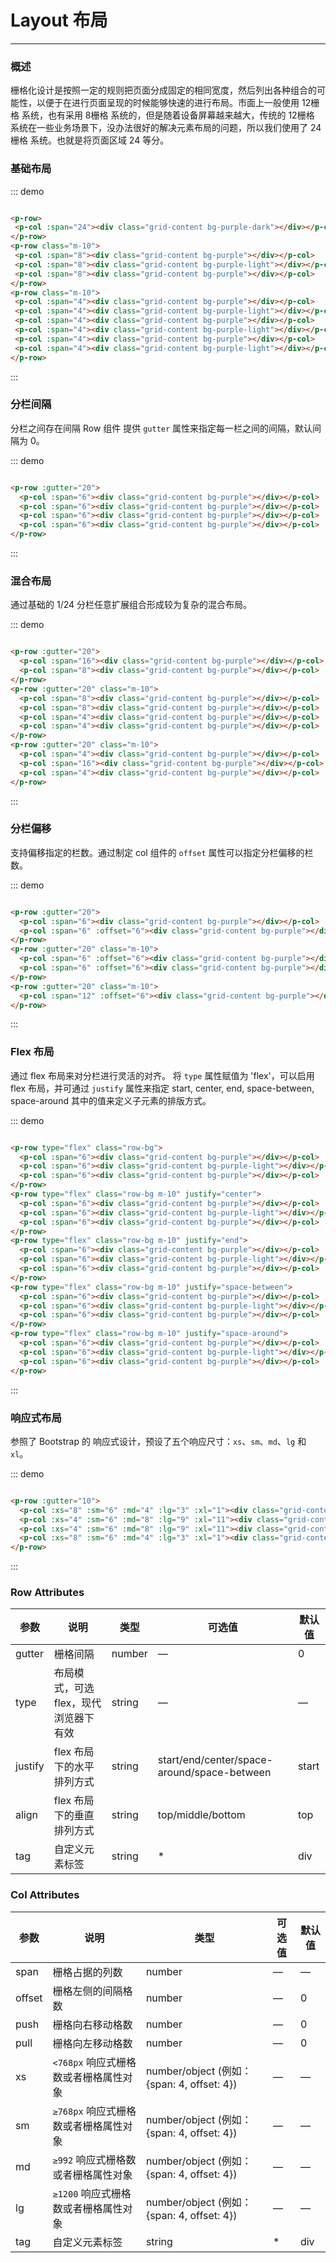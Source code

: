 # Layout 布局
----
### 概述
栅格化设计是按照一定的规则把页面分成固定的相同宽度，然后列出各种组合的可能性，以便于在进行页面呈现的时候能够快速的进行布局。市面上一般使用 12栅格 系统，也有采用 8栅格 系统的，但是随着设备屏幕越来越大，传统的 12栅格 系统在一些业务场景下，没办法很好的解决元素布局的问题，所以我们使用了 24栅格 系统。也就是将页面区域 24 等分。
### 基础布局
<div class="demo-block">
 <p-row>
   <p-col :span="24"><div class="grid-content bg-purple-dark"></div></p-col>
 </p-row>
 <p-row class="m-10">
   <p-col :span="8"><div class="grid-content bg-purple"></div></p-col>
   <p-col :span="8"><div class="grid-content bg-purple-light"></div></p-col>
   <p-col :span="8"><div class="grid-content bg-purple"></div></p-col>
 </p-row>
 <p-row class="m-10">
   <p-col :span="4"><div class="grid-content bg-purple"></div></p-col>
   <p-col :span="4"><div class="grid-content bg-purple-light"></div></p-col>
   <p-col :span="4"><div class="grid-content bg-purple"></div></p-col>
   <p-col :span="4"><div class="grid-content bg-purple-light"></div></p-col>
   <p-col :span="4"><div class="grid-content bg-purple"></div></p-col>
   <p-col :span="4"><div class="grid-content bg-purple-light"></div></p-col>
 </p-row>
</div>

::: demo
```html

<p-row>
 <p-col :span="24"><div class="grid-content bg-purple-dark"></div></p-col>
</p-row>
<p-row class="m-10">
 <p-col :span="8"><div class="grid-content bg-purple"></div></p-col>
 <p-col :span="8"><div class="grid-content bg-purple-light"></div></p-col>
 <p-col :span="8"><div class="grid-content bg-purple"></div></p-col>
</p-row>
<p-row class="m-10">
 <p-col :span="4"><div class="grid-content bg-purple"></div></p-col>
 <p-col :span="4"><div class="grid-content bg-purple-light"></div></p-col>
 <p-col :span="4"><div class="grid-content bg-purple"></div></p-col>
 <p-col :span="4"><div class="grid-content bg-purple-light"></div></p-col>
 <p-col :span="4"><div class="grid-content bg-purple"></div></p-col>
 <p-col :span="4"><div class="grid-content bg-purple-light"></div></p-col>
</p-row>

```
:::

### 分栏间隔

分栏之间存在间隔
Row 组件 提供 ```gutter``` 属性来指定每一栏之间的间隔，默认间隔为 0。

<div class="demo-block">
  <p-row :gutter="20">
    <p-col :span="6"><div class="grid-content bg-purple"></div></p-col>
    <p-col :span="6"><div class="grid-content bg-purple"></div></p-col>
    <p-col :span="6"><div class="grid-content bg-purple"></div></p-col>
    <p-col :span="6"><div class="grid-content bg-purple"></div></p-col>
  </p-row>
</div>

::: demo

```html

<p-row :gutter="20">
  <p-col :span="6"><div class="grid-content bg-purple"></div></p-col>
  <p-col :span="6"><div class="grid-content bg-purple"></div></p-col>
  <p-col :span="6"><div class="grid-content bg-purple"></div></p-col>
  <p-col :span="6"><div class="grid-content bg-purple"></div></p-col>
</p-row>

```

:::

### 混合布局

通过基础的 1/24 分栏任意扩展组合形成较为复杂的混合布局。

<div class="demo-block">
  <p-row :gutter="20">
    <p-col :span="16"><div class="grid-content bg-purple"></div></p-col>
    <p-col :span="8"><div class="grid-content bg-purple"></div></p-col>
  </p-row>
  <p-row :gutter="20" class="m-10">
    <p-col :span="8"><div class="grid-content bg-purple"></div></p-col>
    <p-col :span="8"><div class="grid-content bg-purple"></div></p-col>
    <p-col :span="4"><div class="grid-content bg-purple"></div></p-col>
    <p-col :span="4"><div class="grid-content bg-purple"></div></p-col>
  </p-row>
  <p-row :gutter="20" class="m-10">
    <p-col :span="4"><div class="grid-content bg-purple"></div></p-col>
    <p-col :span="16"><div class="grid-content bg-purple"></div></p-col>
    <p-col :span="4"><div class="grid-content bg-purple"></div></p-col>
  </p-row>
</div>

::: demo

```html

<p-row :gutter="20">
  <p-col :span="16"><div class="grid-content bg-purple"></div></p-col>
  <p-col :span="8"><div class="grid-content bg-purple"></div></p-col>
</p-row>
<p-row :gutter="20" class="m-10">
  <p-col :span="8"><div class="grid-content bg-purple"></div></p-col>
  <p-col :span="8"><div class="grid-content bg-purple"></div></p-col>
  <p-col :span="4"><div class="grid-content bg-purple"></div></p-col>
  <p-col :span="4"><div class="grid-content bg-purple"></div></p-col>
</p-row>
<p-row :gutter="20" class="m-10">
  <p-col :span="4"><div class="grid-content bg-purple"></div></p-col>
  <p-col :span="16"><div class="grid-content bg-purple"></div></p-col>
  <p-col :span="4"><div class="grid-content bg-purple"></div></p-col>
</p-row>

```

:::

### 分栏偏移

支持偏移指定的栏数。通过制定 col 组件的 ```offset``` 属性可以指定分栏偏移的栏数。

<div class="demo-block">
  <p-row :gutter="20">
    <p-col :span="6"><div class="grid-content bg-purple"></div></p-col>
    <p-col :span="6" :offset="6"><div class="grid-content bg-purple"></div></p-col>
  </p-row>
  <p-row :gutter="20" class="m-10">
    <p-col :span="6" :offset="6"><div class="grid-content bg-purple"></div></p-col>
    <p-col :span="6" :offset="6"><div class="grid-content bg-purple"></div></p-col>
  </p-row>
  <p-row :gutter="20" class="m-10">
    <p-col :span="12" :offset="6"><div class="grid-content bg-purple"></div></p-col>
  </p-row>
</div>

::: demo

```html

<p-row :gutter="20">
  <p-col :span="6"><div class="grid-content bg-purple"></div></p-col>
  <p-col :span="6" :offset="6"><div class="grid-content bg-purple"></div></p-col>
</p-row>
<p-row :gutter="20" class="m-10">
  <p-col :span="6" :offset="6"><div class="grid-content bg-purple"></div></p-col>
  <p-col :span="6" :offset="6"><div class="grid-content bg-purple"></div></p-col>
</p-row>
<p-row :gutter="20" class="m-10">
  <p-col :span="12" :offset="6"><div class="grid-content bg-purple"></div></p-col>
</p-row>

```

:::

### Flex 布局

通过 flex 布局来对分栏进行灵活的对齐。
将 ```type``` 属性赋值为 'flex'，可以启用 flex 布局，并可通过 ```justify``` 属性来指定 start, center, end, space-between, space-around 其中的值来定义子元素的排版方式。
<div class="demo-block">
  <p-row type="flex" class="row-bg">
    <p-col :span="6"><div class="grid-content bg-purple"></div></p-col>
    <p-col :span="6"><div class="grid-content bg-purple-light"></div></p-col>
    <p-col :span="6"><div class="grid-content bg-purple"></div></p-col>
  </p-row>
  <p-row type="flex" class="row-bg m-10" justify="center">
    <p-col :span="6"><div class="grid-content bg-purple"></div></p-col>
    <p-col :span="6"><div class="grid-content bg-purple-light"></div></p-col>
    <p-col :span="6"><div class="grid-content bg-purple"></div></p-col>
  </p-row>
  <p-row type="flex" class="row-bg m-10" justify="end">
    <p-col :span="6"><div class="grid-content bg-purple"></div></p-col>
    <p-col :span="6"><div class="grid-content bg-purple-light"></div></p-col>
    <p-col :span="6"><div class="grid-content bg-purple"></div></p-col>
  </p-row>
  <p-row type="flex" class="row-bg m-10" justify="space-between">
    <p-col :span="6"><div class="grid-content bg-purple"></div></p-col>
    <p-col :span="6"><div class="grid-content bg-purple-light"></div></p-col>
    <p-col :span="6"><div class="grid-content bg-purple"></div></p-col>
  </p-row>
  <p-row type="flex" class="row-bg m-10" justify="space-around">
    <p-col :span="6"><div class="grid-content bg-purple"></div></p-col>
    <p-col :span="6"><div class="grid-content bg-purple-light"></div></p-col>
    <p-col :span="6"><div class="grid-content bg-purple"></div></p-col>
  </p-row>
</div>

::: demo

```html

<p-row type="flex" class="row-bg">
  <p-col :span="6"><div class="grid-content bg-purple"></div></p-col>
  <p-col :span="6"><div class="grid-content bg-purple-light"></div></p-col>
  <p-col :span="6"><div class="grid-content bg-purple"></div></p-col>
</p-row>
<p-row type="flex" class="row-bg m-10" justify="center">
  <p-col :span="6"><div class="grid-content bg-purple"></div></p-col>
  <p-col :span="6"><div class="grid-content bg-purple-light"></div></p-col>
  <p-col :span="6"><div class="grid-content bg-purple"></div></p-col>
</p-row>
<p-row type="flex" class="row-bg m-10" justify="end">
  <p-col :span="6"><div class="grid-content bg-purple"></div></p-col>
  <p-col :span="6"><div class="grid-content bg-purple-light"></div></p-col>
  <p-col :span="6"><div class="grid-content bg-purple"></div></p-col>
</p-row>
<p-row type="flex" class="row-bg m-10" justify="space-between">
  <p-col :span="6"><div class="grid-content bg-purple"></div></p-col>
  <p-col :span="6"><div class="grid-content bg-purple-light"></div></p-col>
  <p-col :span="6"><div class="grid-content bg-purple"></div></p-col>
</p-row>
<p-row type="flex" class="row-bg m-10" justify="space-around">
  <p-col :span="6"><div class="grid-content bg-purple"></div></p-col>
  <p-col :span="6"><div class="grid-content bg-purple-light"></div></p-col>
  <p-col :span="6"><div class="grid-content bg-purple"></div></p-col>
</p-row>

```

:::

### 响应式布局

参照了 Bootstrap 的 响应式设计，预设了五个响应尺寸：```xs```、```sm```、```md```、```lg``` 和 ```xl```。
<div class="demo-block">
  <p-row :gutter="10">
    <p-col :xs="8" :sm="6" :md="4" :lg="3" :xl="1"><div class="grid-content bg-purple"></div></p-col>
    <p-col :xs="4" :sm="6" :md="8" :lg="9" :xl="11"><div class="grid-content bg-purple-light"></div></p-col>
    <p-col :xs="4" :sm="6" :md="8" :lg="9" :xl="11"><div class="grid-content bg-purple"></div></p-col>
    <p-col :xs="8" :sm="6" :md="4" :lg="3" :xl="1"><div class="grid-content bg-purple-light"></div></p-col>
  </p-row>
</div>


::: demo
```html

<p-row :gutter="10">
  <p-col :xs="8" :sm="6" :md="4" :lg="3" :xl="1"><div class="grid-content bg-purple"></div></p-col>
  <p-col :xs="4" :sm="6" :md="8" :lg="9" :xl="11"><div class="grid-content bg-purple-light"></div></p-col>
  <p-col :xs="4" :sm="6" :md="8" :lg="9" :xl="11"><div class="grid-content bg-purple"></div></p-col>
  <p-col :xs="8" :sm="6" :md="4" :lg="3" :xl="1"><div class="grid-content bg-purple-light"></div></p-col>
</p-row>

```

:::

### Row Attributes

| 参数      | 说明          | 类型      | 可选值                           | 默认值  |
|---------- |-------------- |---------- |--------------------------------  |-------- |
| gutter | 栅格间隔 | number | — | 0 |
| type | 布局模式，可选 flex，现代浏览器下有效 | string | — | — |
| justify | flex 布局下的水平排列方式 | string | start/end/center/space-around/space-between | start |
| align | flex 布局下的垂直排列方式 | string | top/middle/bottom | top |
| tag | 自定义元素标签 | string | * | div |

### Col Attributes
| 参数      | 说明          | 类型      | 可选值                           | 默认值  |
|---------- |-------------- |---------- |--------------------------------  |-------- |
| span | 栅格占据的列数 | number | — | — |
| offset | 栅格左侧的间隔格数 | number | — | 0 |
| push |  栅格向右移动格数 | number | — | 0 |
| pull |  栅格向左移动格数 | number | — | 0 |
| xs | `<768px` 响应式栅格数或者栅格属性对象 | number/object (例如： {span: 4, offset: 4}) | — | — |
| sm | `≥768px` 响应式栅格数或者栅格属性对象 | number/object (例如： {span: 4, offset: 4}) | — | — |
| md | `≥992` 响应式栅格数或者栅格属性对象 | number/object (例如： {span: 4, offset: 4}) | — | — |
| lg | `≥1200` 响应式栅格数或者栅格属性对象 | number/object (例如： {span: 4, offset: 4}) | — | — |
| tag | 自定义元素标签 | string | * | div |
